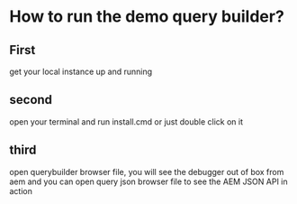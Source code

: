 # How to run the demo query builder?

## First
get your local instance up and running

## second
open your terminal and run install.cmd or just double click on it

## third
open querybuilder browser file, you will see the debugger out of box from aem and you can open query json browser file to see the AEM JSON API in action
